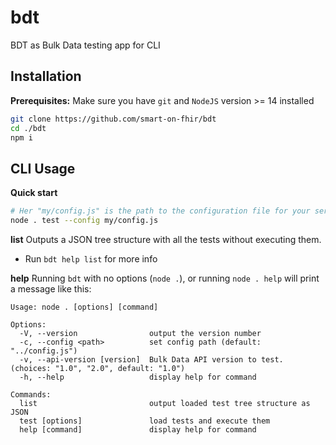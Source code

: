 # bdt
BDT as Bulk Data testing app for CLI

## Installation
**Prerequisites:** Make sure you have `git` and `NodeJS` version >= 14 installed
```sh
git clone https://github.com/smart-on-fhir/bdt
cd ./bdt
npm i
```

## CLI Usage

**Quick start**
```sh
# Her "my/config.js" is the path to the configuration file for your server
node . test --config my/config.js
```

**list**
Outputs a JSON tree structure with all the tests without executing them.
- Run `bdt help list` for more info

**help**
Running `bdt` with no options (`node .`), or running `node . help` will print a message like this:
```
Usage: node . [options] [command]

Options:
  -V, --version                output the version number
  -c, --config <path>          set config path (default: "../config.js")
  -v, --api-version [version]  Bulk Data API version to test. (choices: "1.0", "2.0", default: "1.0")
  -h, --help                   display help for command

Commands:
  list                         output loaded test tree structure as JSON
  test [options]               load tests and execute them
  help [command]               display help for command
```

